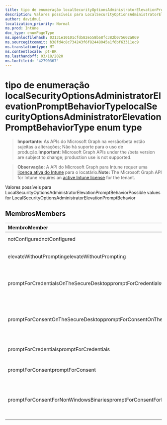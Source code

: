 ```yaml
---
title: tipo de enumeração localSecurityOptionsAdministratorElevationPromptBehaviorType
description: Valores possíveis para LocalSecurityOptionsAdministratorElevationPromptBehavior
author: davidmu1
localization_priority: Normal
ms.prod: Intune
doc_type: enumPageType
ms.openlocfilehash: 03131e10101cfd582e558b68fc382b075602a069
ms.sourcegitcommit: b38fd4c8c734243f6f82448045a1f6bf63311ec9
ms.translationtype: MT
ms.contentlocale: pt-BR
ms.lasthandoff: 03/18/2020
ms.locfileid: "42790367"
---
```

# <a name="localsecurityoptionsadministratorelevationpromptbehaviortype-enum-type"></a><span data-ttu-id="6ac32-103">tipo de enumeração localSecurityOptionsAdministratorElevationPromptBehaviorType</span><span class="sxs-lookup"><span data-stu-id="6ac32-103">localSecurityOptionsAdministratorElevationPromptBehaviorType enum type</span></span>

> <span data-ttu-id="6ac32-104">**Importante:** As APIs do Microsoft Graph na versão/beta estão sujeitas a alterações; Não há suporte para o uso de produção.</span><span class="sxs-lookup"><span data-stu-id="6ac32-104">**Important:** Microsoft Graph APIs under the /beta version are subject to change; production use is not supported.</span></span>

> <span data-ttu-id="6ac32-105">**Observação:** A API do Microsoft Graph para Intune requer uma [licença ativa do Intune](https://go.microsoft.com/fwlink/?linkid=839381) para o locatário.</span><span class="sxs-lookup"><span data-stu-id="6ac32-105">**Note:** The Microsoft Graph API for Intune requires an [active Intune license](https://go.microsoft.com/fwlink/?linkid=839381) for the tenant.</span></span>

<span data-ttu-id="6ac32-106">Valores possíveis para LocalSecurityOptionsAdministratorElevationPromptBehavior</span><span class="sxs-lookup"><span data-stu-id="6ac32-106">Possible values for LocalSecurityOptionsAdministratorElevationPromptBehavior</span></span>

## <a name="members"></a><span data-ttu-id="6ac32-107">Membros</span><span class="sxs-lookup"><span data-stu-id="6ac32-107">Members</span></span>
|<span data-ttu-id="6ac32-108">Membro</span><span class="sxs-lookup"><span data-stu-id="6ac32-108">Member</span></span>|<span data-ttu-id="6ac32-109">Valor</span><span class="sxs-lookup"><span data-stu-id="6ac32-109">Value</span></span>|<span data-ttu-id="6ac32-110">Descrição</span><span class="sxs-lookup"><span data-stu-id="6ac32-110">Description</span></span>|
|:---|:---|:---|
|<span data-ttu-id="6ac32-111">notConfigured</span><span class="sxs-lookup"><span data-stu-id="6ac32-111">notConfigured</span></span>|<span data-ttu-id="6ac32-112">,0</span><span class="sxs-lookup"><span data-stu-id="6ac32-112">0</span></span>|<span data-ttu-id="6ac32-113">Não configurado</span><span class="sxs-lookup"><span data-stu-id="6ac32-113">Not Configured</span></span>|
|<span data-ttu-id="6ac32-114">elevateWithoutPrompting</span><span class="sxs-lookup"><span data-stu-id="6ac32-114">elevateWithoutPrompting</span></span>|<span data-ttu-id="6ac32-115">1</span><span class="sxs-lookup"><span data-stu-id="6ac32-115">1</span></span>|<span data-ttu-id="6ac32-116">Elevar sem avisar.</span><span class="sxs-lookup"><span data-stu-id="6ac32-116">Elevate without prompting.</span></span>|
|<span data-ttu-id="6ac32-117">promptForCredentialsOnTheSecureDesktop</span><span class="sxs-lookup"><span data-stu-id="6ac32-117">promptForCredentialsOnTheSecureDesktop</span></span>|<span data-ttu-id="6ac32-118">duas</span><span class="sxs-lookup"><span data-stu-id="6ac32-118">2</span></span>|<span data-ttu-id="6ac32-119">Solicitar credenciais na área de trabalho segura</span><span class="sxs-lookup"><span data-stu-id="6ac32-119">Prompt for credentials on the secure desktop</span></span>|
|<span data-ttu-id="6ac32-120">promptForConsentOnTheSecureDesktop</span><span class="sxs-lookup"><span data-stu-id="6ac32-120">promptForConsentOnTheSecureDesktop</span></span>|<span data-ttu-id="6ac32-121">3D</span><span class="sxs-lookup"><span data-stu-id="6ac32-121">3</span></span>|<span data-ttu-id="6ac32-122">Solicitar consentimento na área de trabalho segura</span><span class="sxs-lookup"><span data-stu-id="6ac32-122">Prompt for consent on the secure desktop</span></span>|
|<span data-ttu-id="6ac32-123">promptForCredentials</span><span class="sxs-lookup"><span data-stu-id="6ac32-123">promptForCredentials</span></span>|<span data-ttu-id="6ac32-124">4 </span><span class="sxs-lookup"><span data-stu-id="6ac32-124">4</span></span>|<span data-ttu-id="6ac32-125">Solicitar credenciais</span><span class="sxs-lookup"><span data-stu-id="6ac32-125">Prompt for credentials</span></span>|
|<span data-ttu-id="6ac32-126">promptForConsent</span><span class="sxs-lookup"><span data-stu-id="6ac32-126">promptForConsent</span></span>|<span data-ttu-id="6ac32-127">5 </span><span class="sxs-lookup"><span data-stu-id="6ac32-127">5</span></span>|<span data-ttu-id="6ac32-128">Solicitar consentimento</span><span class="sxs-lookup"><span data-stu-id="6ac32-128">Prompt for consent</span></span>|
|<span data-ttu-id="6ac32-129">promptForConsentForNonWindowsBinaries</span><span class="sxs-lookup"><span data-stu-id="6ac32-129">promptForConsentForNonWindowsBinaries</span></span>|<span data-ttu-id="6ac32-130">6 </span><span class="sxs-lookup"><span data-stu-id="6ac32-130">6</span></span>|<span data-ttu-id="6ac32-131">Solicitar consentimento para binários não Windows</span><span class="sxs-lookup"><span data-stu-id="6ac32-131">Prompt for consent for non-Windows binaries</span></span>|



